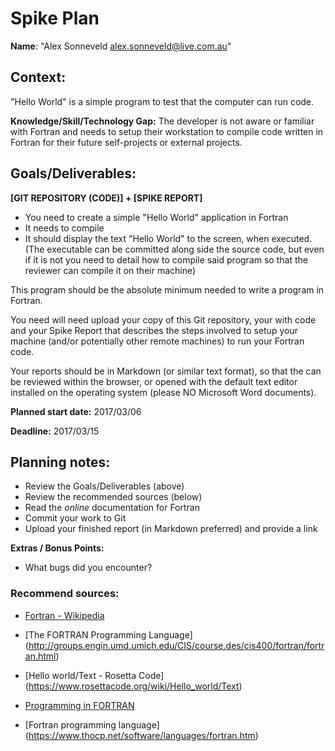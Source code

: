 Spike Plan
==============

**Name**: "Alex Sonneveld <alex.sonneveld@live.com.au>"

## Context:
"Hello World" is a simple program to test that the computer can run code.

**Knowledge/Skill/Technology Gap:**
The developer is not aware or familiar with Fortran and needs to setup their
workstation to compile code written in Fortran for their future self-projects or
external projects.

## Goals/Deliverables:
**[GIT REPOSITORY (CODE)] + [SPIKE REPORT]**

- You need to create a simple "Hello World" application in Fortran
- It needs to compile
- It should display the text "Hello World" to the screen, when executed.
  (The executable can be committed along side the source code, but even if it is
  not you need to detail how to compile said program so that the reviewer can
  compile it on their machine)

This program should be the absolute minimum needed to write a program in
Fortran.

You need will need upload your copy of this Git repository, your with code and
your Spike Report that describes the steps involved to setup your machine
(and/or potentially other remote machines) to run your Fortran code.

Your reports should be in Markdown (or similar text format), so that the can be
reviewed within the browser, or opened with the default text editor installed on
the operating system (please NO Microsoft Word documents).

**Planned start date:**  2017/03/06

**Deadline:**  2017/03/15

## Planning notes:
- Review the Goals/Deliverables (above)
- Review the recommended sources (below)
- Read the _online_ documentation for Fortran
- Commit your work to Git
- Upload your finished report (in Markdown preferred) and provide a link

**Extras / Bonus Points:**

- What bugs did you encounter?

### Recommend sources:
- [Fortran - Wikipedia](https://en.wikipedia.org/wiki/Fortran)

- [The FORTRAN Programming Language]
  (http://groups.engin.umd.umich.edu/CIS/course.des/cis400/fortran/fortran.html)

- [Hello world/Text - Rosetta Code]
  (https://www.rosettacode.org/wiki/Hello_world/Text)

- [Programming in FORTRAN](http://www.chem.ox.ac.uk/fortran/fortran1.html)

- [Fortran programming language]
  (https://www.thocp.net/software/languages/fortran.htm)
